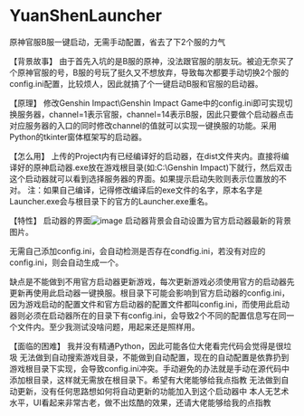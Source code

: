 # YuanShenLauncher
原神官服B服一键启动，无需手动配置，省去了下2个服的力气

【背景故事】
由于首先入坑的是B服的原神，没法跟官服的朋友玩。被迫无奈买了个原神官服的号，B服的号玩了挺久又不想放弃，导致每次都要手动切换2个服的config.ini配置，比较烦人，因此就搞了个一键启动B服和官服的启动器。

【原理】
修改Genshin Impact\Genshin Impact Game中的config.ini即可实现切换服务器，channel=1表示官服，channel=14表示B服，因此只要做个启动器点击对应服务器的入口的同时修改channel的值就可以实现一键换服的功能。采用Python的tkinter窗体框架写的启动器。

【怎么用】
上传的Project内有已经编译好的启动器，在dist文件夹内。直接将编译好的原神启动器.exe放在游戏根目录(如:C:\Genshin Impact)下就行，然后双击这个启动器就可以看到选择服务器的界面。如果提示启动失败则表示位置放的不对。
注：如果自己编译，记得修改编译后的exe文件的名字，原本名字是Launcher.exe会与根目录下的官方的Launcher.exe重名。

【特性】
启动器的界面![image](https://user-images.githubusercontent.com/30500819/114296711-4fac2b80-9adf-11eb-9591-fb9a61d11e4c.png)
启动器背景会自动设置为官方启动器最新的背景图片。

无需自己添加config.ini，会自动检测是否存在condfig.ini，若没有对应的config.ini，则会自动生成一个。

缺点是不能做到不用官方启动器更新游戏，每次更新游戏必须使用官方的启动器先更新再使用此启动器一键换服。根目录下可能会影响到官方启动器的config.ini，因为游戏启动的配置文件和官方启动器的配置文件都叫config.ini，而使用此启动器则必须在启动器所在的目录下有config.ini，会导致2个不同的配置信息写在同一个文件内。至少我测试没啥问题，用起来还是照样用。

【面临的困难】
我并没有精通Python，因此可能各位大佬看完代码会觉得是很垃圾
无法做到自动搜索游戏目录，不能做到自动配置，现在的自动配置是依靠扔到游戏根目录下实现，会导致config.ini冲突。手动避免的办法就是手动在源代码中添加根目录，这样就无需放在根目录下。希望有大佬能够给我点指教
无法做到自动更新，没有任何思路想如何将自动更新的功能加入到这个启动器中
本人无艺术水平，UI看起来非常古老，做不出炫酷的效果，还请大佬能够给我的点指教
